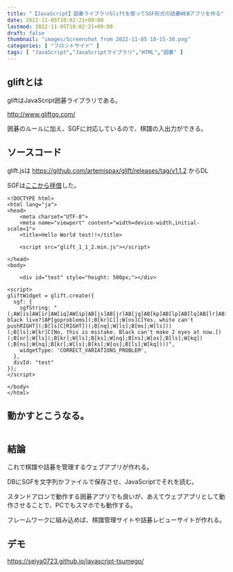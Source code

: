 ```yaml
---
title: "【JavaScript】囲碁ライブラリGliftを使ってSGF形式の詰碁WEBアプリを作る"
date: 2022-11-05T10:02:21+09:00
lastmod: 2022-11-05T10:02:21+09:00
draft: false
thumbnail: "images/Screenshot from 2022-11-05 10-15-30.png"
categories: [ "フロントサイド" ]
tags: [ "JavaScript","JavaScriptライブラリ","HTML","囲碁" ]
---
```



## gliftとは

gliftはJavaScript囲碁ライブラリである。

http://www.gliftgo.com/

囲碁のルールに加え、SGFに対応しているので、棋譜の入出力ができる。

## ソースコード

glift.jsは https://github.com/artemispax/glift/releases/tag/v1.1.2 からDL

SGFは[ここから拝借](http://www.kihuu.net/sgf/k00000107984.sgf)した。

```
<!DOCTYPE html>
<html lang="ja">
<head>
    <meta charset="UTF-8">
    <meta name="viewport" content="width=device-width,initial-scale=1">
    <title>Hello World test!!</title>

    <script src="glift_1_1_2.min.js"></script>

</head>
<body>

    <div id="test" style="height: 500px;"></div>

<script>
gliftWidget = glift.create({
  sgf: {
    sgfString: "(;AW[is]AW[ir]AW[iq]AW[ip]AB[js]AB[jr]AB[jq]AB[kp]AB[lp]AB[lq]AB[lr]AB[ms]AW[mr]AW[mq]AW[ks]AW[mp]AW[mo]AW[lo]AW[ko]AW[jp]AW[or]C[Can black live?]AP[goproblems](;B[kr]C[];W[ns]C[Yes, white can't pushRIGHT](;B[ls]C[RIGHT])(;B[nq];W[ls];B[ms];W[ls]))(;B[ls];W[kr]C[No, this is mistake. Black can't make 2 eyes at now.])(;B[nr];W[ls](;B[kr];W[ls];B[ks];W[nq];B[ns];W[os];B[ls];W[kq])(;B[ns];W[nq];B[kr];W[ls];B[ks];W[os];B[ls];W[kq])))",
    widgetType: 'CORRECT_VARIATIONS_PROBLEM',
  },
  divId: "test"
});
</script>

</body>
</html>
```

## 動かすとこうなる。

<div class="img-center"><img src="/images/Screenshot from 2022-11-05 10-12-53.png" alt=""></div>

## 結論

これで棋譜や詰碁を管理するウェブアプリが作れる。

DBにSGFを文字列かファイルで保存させ、JavaScriptでそれを読む。

スタンドアロンで動作する囲碁アプリでも良いが、あえてウェブアプリとして動作させることで、PCでもスマホでも動作する。

フレームワークに組み込めば、棋譜管理サイトや詰碁レビューサイトが作れる。


## デモ

https://seiya0723.github.io/javascript-tsumego/
